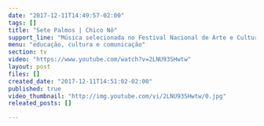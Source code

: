 ```yaml
---
date: "2017-12-11T14:49:57-02:00"
tags: []
title: "Sete Palmos | Chico Nô"
support_line: "Música selecionada no Festival Nacional de Arte e Cultura da Reforma Agrária!"
menu: "educação, cultura e comunicação"
section: tv
video: "https://www.youtube.com/watch?v=2LNU93SHwtw"
layout: post
files: []
created_date: "2017-12-11T14:51:02-02:00"
published: true
video_thumbnail: "http://img.youtube.com/vi/2LNU93SHwtw/0.jpg"
releated_posts: []

---
```

